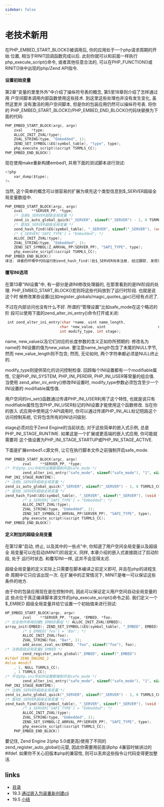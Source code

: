 ```yaml
---
sidebar: false
---
```


# 老技术新用

在PHP_EMBED_START_BLOCK()被调用后, 你的应用处于⼀个php请求周期的开始 位置, 相当于RINIT回调函数完成以后. 此刻你就可以和前面一样执行 php_execute_script()命令, 或者其他任意合法的, 可以在PHP_FUNCTION()或RINIT()块中出现的php/Zend API指令.

#### 设置初始变量

第2章"变量的里里外外"中介绍了操纵符号表的概念, 第5至18章则介绍了怎样通过用 户空间脚本调用内部函数使用这些技术. 到这里这些处理也并没有发生变化, 虽然这里并 没有激活的用户空间脚本, 但是你的包装应用仍然可以操纵符号表. 将你的 PHP_EMBED_START_BLOCK()/PHP_EMBED_END_BLOCK()代码块替换为下面的代码:

```c
PHP_EMBED_START_BLOCK(argc, argv)
    zval    *type;
    ALLOC_INIT_ZVAL(type);
    ZVAL_STRING(type, "Embedded", 1);
    ZEND_SET_SYMBOL(&EG(symbol_table), "type", type);
    php_execute_script(&script TSRMLS_CC);
PHP_EMBED_END_BLOCK()
```

现在使用make重新构建embed1, 并用下面的测试脚本进行测试:

```c
<?php
	var_dump($type); 
?>
```

当然, 这个简单的概念可以很容易的扩展为填充这个类型信息到$_SERVER超级全局变量数组中.

```c
PHP_EMBED_START_BLOCK(argc, argv)
    zval    **SERVER_PP, *type;
	/* 注册$_SERVER超级全局变量 */
	zend_is_auto_global_quick("_SERVER", sizeof("_SERVER") - 1, 0 TSRMLS_CC); 
	/* 查找$_SERVER超级全局变量 */
	zend_hash_find(&EG(symbol_table), "_SERVER", sizeof("_SERVER"), (void **)&SERVER_PP) ;
    /* $_SERVER['SAPI_TYPE'] = "Embedded"; */
    ALLOC_INIT_ZVAL(type);
    ZVAL_STRING(type, "Embedded", 1);
    ZEND_SET_SYMBOL(Z_ARRVAL_PP(SERVER_PP), "SAPI_TYPE", type);
    php_execute_script(&script TSRMLS_CC);
PHP_EMBED_END_BLOCK()
译注: 译者的环境中代码运行到zend_hash_find()处$_SERVER尚未注册, 经过跟踪, 发现它 是直到编译用户空间代码的时候, 发现用户空间使用了$_SERVER变量才进行的注册. 因此, 上面 的代码中增加了zend_is_auto_global_quick()的调用, 通过这个调用将完成对$_SERVER的注册.
```

#### 覆写INI选项

在第13章"INI设置"中, 有⼀部分是讲INI修改处理器的, 在那里看到的是INI阶段的处 理. PHP_EMBED_START_BLOCK()宏则将这些代码放到了运行时阶段. 也就是说这个时 候修改某些设置(比如register_globals/magic_quotes_gpc)已经有点迟了.

不过在内部访问也没有什么不好. 所谓的"管理设置"比如safe_mode在这个略迟的阶 段可以使用下面的zend_alter_ini_entry()命令打开或关闭:

```c
￼int zend_alter_ini_entry(char *name, uint name_length,
                         char *new_value, uint 					      new_value_length,
                         int modify_type, int stage);
```

name, new_value以及它们对应的长度参数的含义正如你所预期的: 修改名为name的 INI设置的值为new_value. 要注意name_length包含了末尾的NULL字节, 然而 new_value_length则不包含; 然而, 无论如何, 两个字符串都必须是NULL终止的.

modify_type则提供简化的访问控制检查. 回顾每个INI设置都有一个modifiable属性, 它是PHP_INI_SYSTEM, PHP_INI_PERDIR, PHP_INI_USER等常量的组合值. 当使用 zend_alter_ini_entry()修改INI设置时, modify_type参数必须包含至少⼀个INI设置的 modifiable属性值.

用户空间的ini_set()函数通过传递PHP_INI_USER利用了这个特性, 也就是说只有 modifiable属性包含PHP_INI_USER标记的INI设置才能使用这个函数修改. 当在你的嵌入 式应用中使用这个API调用时, 你可以通过传递PHP_INI_ALL标记短路这个访问控制系统, 它将包含所有的INI访问级别.

stage必须对应于Zend Engine的当前状态; 对于这些简单的嵌入式示例, 总是 PHP_INI_STAGE_RUNTIME. 如果这是一个扩展或更高端的嵌入式应用, 你可能就需要将 这个值设置为PHP_INI_STAGE_STARTUP或PHP_INI_STAGE_ACTIVE.

下面是扩展embed1.c源文件, 让它在执行脚本文件之前强制开启safe_mode.

```c
PHP_EMBED_START_BLOCK(argc, argv)
        zval    **SERVER_PP, *type;
/* 不论php.ini中如何设置都强制开启safe_mode */
        zend_alter_ini_entry("safe_mode", sizeof("safe_mode"), "1", sizeof("1") - 1, PHP_INI_ALL,
PHP_INI_STAGE_RUNTIME);
/* 注册$_SERVER超级全局变量 */
zend_is_auto_global_quick("_SERVER", sizeof("_SERVER") - 1, 0 TSRMLS_CC);
/* 查找$_SERVER超级全局变量 */
zend_hash_find(&EG(symbol_table), "_SERVER", sizeof("_SERVER"), (void **)&SERVER_PP) ;
        /* $_SERVER['SAPI_TYPE'] = "Embedded"; */
        ALLOC_INIT_ZVAL(type);
        ZVAL_STRING(type, "Embedded", 1);
        ZEND_SET_SYMBOL(Z_ARRVAL_PP(SERVER_PP), "SAPI_TYPE", type);
        php_execute_script(&script TSRMLS_CC);
PHP_EMBED_END_BLOCK()
```

#### 定义附加的超级全局变量

在第12章"启动, 终止, 以及其中的一些点"中, 你知道了用户空间全局变量以及超级全 局变量可以在启动(MINIT)阶段定义. 同样, 本章介绍的嵌入式直接跳过了启动阶段, 处于 运行时状态. 和覆写INI一样, 这并不会显得太迟.

超级全局变量的定义实际上只需要在脚本编译之前定义即可, 并且在php的进程生命 周期中它只应该出现⼀次. 在扩展中的正常情况下, MINIT是唯一可以保证这些条件的地方.

由于你的包装应用现在是在控制中的, 因此可以保证定义用户空间自动全局变量的这 些点位于真正编译脚本源文件的php_execute_script()命令之前. 我们定义⼀个$_EMBED 超级全局变量并给它设置一个初始值来进行测试:

```c
HP_EMBED_START_BLOCK(argc, argv)
        zval    **SERVER_PP, *type, *EMBED, *foo;
/* 在全局作用域创建$_EMBED数组 */ ALLOC_INIT_ZVAL(EMBED);
array_init(EMBED); ZEND_SET_SYMBOL(&EG(symbol_table), "_EMBED", EMBED);
        /* $_EMBED['foo'] = 'Bar'; */
        ALLOC_INIT_ZVAL(foo);
        ZVAL_STRING(foo, "Bar", 1);
        add_assoc_zval_ex(EMBED, "foo", sizeof("foo"), foo);
/* 注册超级全局变量$_EMBED */
        zend_register_auto_global("_EMBED", sizeof("_EMBED")
#ifdef ZEND_ENGINE_2
#else #endif
    , 1, NULL TSRMLS_CC);
    , 1 TSRMLS_CC);
/* 不论php.ini中如何设置都强制开启safe_mode */
        zend_alter_ini_entry("safe_mode", sizeof("safe_mode"), "1", sizeof("1") - 1, PHP_INI_ALL,
PHP_INI_STAGE_RUNTIME);
/* 注册$_SERVER超级全局变量 */
zend_is_auto_global_quick("_SERVER", sizeof("_SERVER") - 1, 0 TSRMLS_CC);
/* 查找$_SERVER超级全局变量 */
zend_hash_find(&EG(symbol_table), "_SERVER", sizeof("_SERVER"), (void **)&SERVER_PP) ;
        /* $_SERVER['SAPI_TYPE'] = "Embedded"; */
        ALLOC_INIT_ZVAL(type);
        ZVAL_STRING(type, "Embedded", 1);
        ZEND_SET_SYMBOL(Z_ARRVAL_PP(SERVER_PP), "SAPI_TYPE", type);
        php_execute_script(&script TSRMLS_CC);
    PHP_EMBED_END_BLOCK()
```

要记住, Zend Engine 2(php 5.0或更高)使用了不同的zend_register_auto_global()元婴, 因此你需要用前面讲php 4兼容时候讲过的#ifdef. 如果你不关心旧版本php的兼容性, 则可以丢弃这些指令让代码变得更加整洁.


## links
   * [目录](<preface.md>)
   * 19.3 [通过嵌入包装重新创建cli](<19.3.md>)
   * 19.5 [小结](<19.5.md>)
